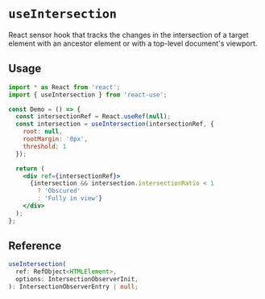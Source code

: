 # `useIntersection`

React sensor hook that tracks the changes in the intersection of a target element with an ancestor element or with a top-level document's viewport.

## Usage

```jsx
import * as React from 'react';
import { useIntersection } from 'react-use';

const Demo = () => {
  const intersectionRef = React.useRef(null);
  const intersection = useIntersection(intersectionRef, {
    root: null,
    rootMargin: '0px',
    threshold: 1
  });

  return (
    <div ref={intersectionRef}>
      {intersection && intersection.intersectionRatio < 1
        ? 'Obscured'
        : 'Fully in view'}
    </div>
  );
};
```

## Reference

```ts
useIntersection(
  ref: RefObject<HTMLElement>,
  options: IntersectionObserverInit,
): IntersectionObserverEntry | null;
```
